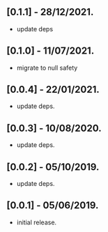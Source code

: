 ## [0.1.1] - 28/12/2021.

* update deps

## [0.1.0] - 11/07/2021.

* migrate to null safety

## [0.0.4] - 22/01/2021.

* update deps.

## [0.0.3] - 10/08/2020.

* update deps.

## [0.0.2] - 05/10/2019.

* update deps.

## [0.0.1] - 05/06/2019.

* initial release.

